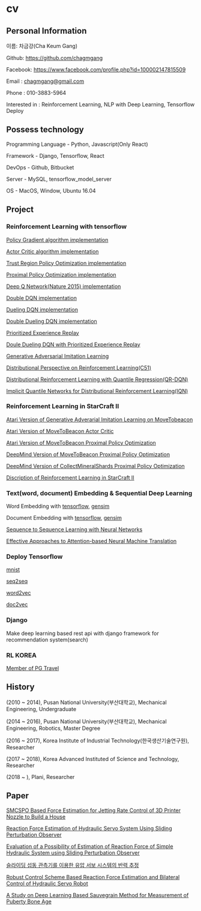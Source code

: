 # cv

## Personal Information

이름: 차금강(Cha Keum Gang)

Github: https://github.com/chagmgang

Facebook: https://www.facebook.com/profile.php?id=100002147815509

Email : chagmgang@gmail.com

Phone : 010-3883-5964

Interested in : Reinforcement Learning, NLP with Deep Learning, Tensorflow Deploy

## Possess technology

Programming Language - Python, Javascript(Only React)

Framework - Django, Tensorflow, React

DevOps - Github, Bitbucket

Server - MySQL, tensorflow_model_server

OS - MacOS, Window, Ubuntu 16.04


## Project

### Reinforcement Learning with tensorflow

[Policy Gradient algorithm implementation](https://github.com/chagmgang/OnlyPGRL/tree/master/policy_gradient)

[Actor Critic algorithm implementation](https://github.com/chagmgang/OnlyPGRL/tree/master/actor_critic)

[Trust Region Policy Optimization implementation](https://github.com/chagmgang/OnlyPGRL/tree/master/proximal_policy_optimization)

[Proximal Policy Optimization implementation](https://github.com/chagmgang/OnlyPGRL/tree/master/policy_optimization)

[Deep Q Network(Nature 2015) implementation](https://github.com/chagmgang/OnlyDQNRL/tree/master/dqn)

[Double DQN implementation](https://github.com/chagmgang/OnlyDQNRL/tree/master/double_dqn)

[Dueling DQN implementation](https://github.com/chagmgang/OnlyDQNRL/tree/master/dueling_dqn)

[Double Dueling DQN implementation](https://github.com/chagmgang/OnlyDQNRL/tree/master/dd_dqn)

[Prioritized Experience Replay](https://github.com/chagmgang/OnlyDQNRL/tree/master/DQN_PER)

[Doule Dueling DQN with Prioritized Experience Replay](https://github.com/chagmgang/OnlyDQNRL/tree/master/DQN_PER)

[Generative Adversarial Imitation Learning](https://github.com/chagmgang/gail/tree/master/gail_cartpole)

[Distributional Perspective on Reinforcement Learning(C51)](https://github.com/reinforcement-learning-kr/distributional_rl/tree/master/Distributional_RL_Only_Once)

[Distributional Reinforcement Learning with Quantile Regression(QR-DQN)](https://github.com/reinforcement-learning-kr/distributional_rl/tree/master/Distributional_RL_Only_Once)

[Implicit Quantile Networks for Distributional Reinforcement Learning(IQN)](https://github.com/reinforcement-learning-kr/distributional_rl/tree/master/Distributional_RL_Only_Once)

### Reinforcement Learning in StarCraft II

[Atari Version of Generative Adverarial Imitation Learning on MoveTobeacon](https://github.com/chagmgang/gail/tree/master/gail_move2beacon)

[Atari Version of MoveToBeacon Actor Critic](https://github.com/sc2-korean-level/MoveToBeacon/tree/master/4wayBeacon_a2c)

[Atari Version of MoveToBeacon Proximal Policy Optimization](https://github.com/sc2-korean-level/MoveToBeacon/tree/master/4wayBeacon_ppo)

[DeepMind Version of MoveToBeacon Proximal Policy Optimization](https://github.com/sc2-korean-level/MoveToBeacon/tree/master/PositionBeacon)

[DeepMind Version of CollectMineralShards Proximal Policy Optimization](https://github.com/sc2-korean-level/MoveToBeacon/tree/master/collectMineralShards)

[Discription of Reinforcement Learning in StarCraft II](https://chris-chris.gitbook.io/sc2-korean-level)

### Text(word, document) Embedding & Sequential Deep Learning

Word Embedding with [tensorflow](https://github.com/chagmgang/text_embedding_tensorflow/tree/master/word2vec), [gensim](https://github.com/chagmgang/konlpyDoc2vecNeuralNet)

Document Embedding with [tensorflow](https://github.com/chagmgang/text_embedding_tensorflow/tree/master/doc2vec), [gensim](https://github.com/chagmgang/konlpyDoc2vecNeuralNet)

[Sequence to Sequence Learning with Neural Networks](https://github.com/chagmgang/Seq2Seq_Series/tree/master/seq2seq)

[Effective Approaches to Attention-based  Neural Machine Translation](https://github.com/chagmgang/Seq2Seq_Series/tree/master/attention)

### Deploy Tensorflow

[mnist](https://github.com/chagmgang/how_to_deploy_tensorflow/tree/master/mnist_deploy)

[seq2seq](https://github.com/chagmgang/how_to_deploy_tensorflow/tree/master/seq_seq_deploy)

[word2vec](https://github.com/chagmgang/how_to_deploy_tensorflow/tree/master/word_embedding_deploy)

[doc2vec](https://github.com/chagmgang/how_to_deploy_tensorflow/tree/master/document_embedding_deploy)

### Django

Make deep learning based rest api with django framework for recommendation system(search)

### RL KOREA

[Member of PG Travel](https://reinforcement-learning-kr.github.io/2018/06/29/0_pg-travel-guide/)

## History

(2010 ~ 2014), Pusan National University(부산대학교), Mechanical Engineering, Undergraduate              

(2014 ~ 2016), Pusan National University(부산대학교), Mechanical Engineering, Robotics, Master Degree    

(2016 ~ 2017), Korea Institute of Industrial Technology(한국생산기술연구원), Researcher                    

(2017 ~ 2018), Korea Advanced Instituted of Science and Technology, Researcher                        

(2018 ~ ), Plani, Researcher                                                                      

## Paper

[SMCSPO Based Force Estimation for Jetting Rate Control of 3D Printer Nozzle to Build a House](https://link.springer.com/chapter/10.1007/978-3-319-22879-2_5)

[Reaction Force Estimation of Hydraulic Servo System Using Sliding Perturbation Observer](https://ieeexplore.ieee.org/document/7222800)

[Evaluation of a Possibility of Estimation of Reaction Force of Simple Hydraulic System using Sliding Perturbation Observer](https://ieeexplore.ieee.org/abstract/document/7364612)

[슬라이딩 섭동 관측기를 이용한 유압 서보 시스템의 반력 추정](https://www.dbpia.co.kr/Journal/ArticleDetail/NODE06358154?TotalCount=0&Seq=3&isIdentifyAuthor=1&Collection=0&isFullText=0&specificParam=0&SearchMethod=0&Page=1&PageSize=20)

[Robust Control Scheme Based Reaction Force Estimation and Bilateral Control of Hydraulic Servo Robot](http://www.riss.kr/search/detail/DetailView.do?p_mat_type=be54d9b8bc7cdb09&control_no=837bd5a1b8e9fdb4ffe0bdc3ef48d419)

[A Study on Deep Learning Based Sauvegrain Method for Measurement of Puberty Bone Age](https://arxiv.org/abs/1809.06965)
